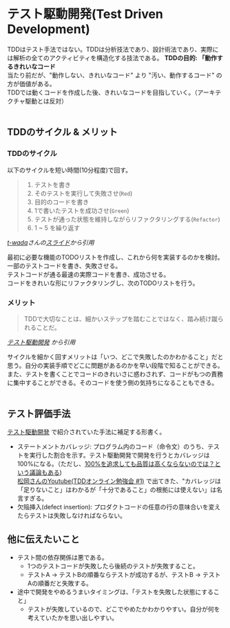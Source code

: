 # テスト駆動開発(Test Driven Development)
TDDはテスト手法ではない。TDDは分析技法であり、設計術法であり、実際には解析の全てのアクティビティを構造化する技法である。
**TDDの目的: 「動作するきれいなコード**\
当たり前だが、"動作しない、きれいなコード" より "汚い、動作するコード" の方が価値がある。\
TDDでは動くコードを作成した後、きれいなコードを目指していく。（アーキテクチャ駆動とは反対）\
<br>

## TDDのサイクル & メリット
### TDDのサイクル
以下のサイクルを短い時間(10分程度)で回す。
> 1. テストを書き
> 2. そのテストを実行して失敗させ(`Red`)
> 3. 目的のコードを書き
> 4. 1で書いたテストを成功させ(`Green`)
> 5. テストが通った状態を維持しながらリファクタリングする(`Refactor`)
> 6. 1 ~ 5 を繰り返す

*[t-wada](https://twitter.com/t_wada)さんの[スライド](https://www.slideshare.net/t_wada/the-spirit-of-tdd)から引用*

最初に必要な機能のTODOリストを作成し、これから何を実装するのかを検討。\
一部のテストコードを書き、失敗させる。\
テストコードが通る最速の実際コードを書き、成功させる。\
コードをきれいな形にリファクタリングし、次のTODOリストを行う。

 ### メリット
> TDDで大切なことは、細かいステップを踏むことではなく、踏み続け蹴られることだ。

*[テスト駆動開発](https://www.amazon.co.jp/dp/B077D2L69C/ref=dp-kindle-redirect?_encoding=UTF8&btkr=1) から引用*

サイクルを細かく回すメリットは「いつ、どこで失敗したのかわかること」だと思う。自分の実装手順でどこに問題があるのかを早い段階で知ることができる。また、テストを書くことでコードのきれいさに惑わされず、コードがもつの責務に集中することができる。そのコードを使う側の気持ちになることもできる。\
<br>

## テスト評価手法
[テスト駆動開発](https://www.amazon.co.jp/dp/B077D2L69C/ref=dp-kindle-redirect?_encoding=UTF8&btkr=1) で紹介されていた手法に補足する形書く。
- ステートメントカバレッジ: プログラム内のコード（命令文）のうち、テストを実行した割合を示す。テスト駆動開発で開発を行うとカバレッジは100%になる。（ただし、[100%を追求しても品質は高くならないのでは？という議論もある](https://qiita.com/bremen/items/d02eb38e790b93f44728))\
[松岡さんのYoutube(TDDオンライン勉強会 #1)](https://www.youtube.com/watch?v=UhHdnLTxOjE&t=7153s) で出てきた、"カバレッジは「足りないこと」はわかるが「十分であること」の根拠には使えない」は名言すぎる。
- 欠陥挿入(defect insertion): プロダクトコードの任意の行の意味合いを変えたらテストは失敗しなければならない。

## 他に伝えたいこと
- テスト間の依存関係は悪である。
    - 1つのテストコードが失敗したら後続のテストが失敗すること。
    - テストA → テストBの順番ならテストが成功するが、テストB → テストAの順番だと失敗する。
- 途中で開発をやめるうまいタイミングは、「テストを失敗した状態にすること」
    - テストが失敗しているので、どこでやめたかわかりやすい。自分が何を考えていたかを思い出しやすい。